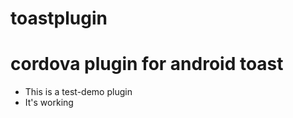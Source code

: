 # toastplugin

# cordova plugin for android toast
  
   - This is a test-demo plugin
   - It's working 
